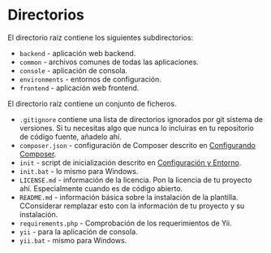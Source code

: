 Directorios
===========

El directorio raíz contiene los siguientes subdirectorios:

- `backend` - aplicación web backend.
- `common` - archivos comunes de todas las aplicaciones.
- `console` - aplicación de consola.
- `environments` - entornos de configuración.
- `frontend` - aplicación web frontend.

El directorio raíz contiene un conjunto de ficheros.

- `.gitignore` contiene una lista de directorios ignorados por git sistema de versiones. Si tu necesitas algo  que nunca lo incluiras en tu repositorio de código fuente, añadelo ahí.
- `composer.json` - configuración de Composer descrito en [Configurando Composer](start-composer.md).
- `init` - script de inicialización descrito en [Configuración y Entorno](structure-environments.md).
- `init.bat` - lo mismo para Windows.
- `LICENSE.md` - información de la licencia. Pon la licencia de tu proyecto ahí. Especialmente cuando es de código abierto.
- `README.md` - información básica sobre la instalación de la plantilla. CConsiderar remplazar esto con la información de tu proyecto y su instalación.
- `requirements.php` - Comprobación de los requerimientos de Yii.
- `yii` - para la aplicación de consola.
- `yii.bat` - mismo para Windows.
